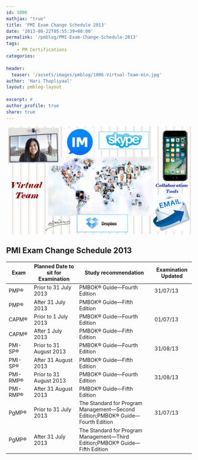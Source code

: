 ```yaml
---
id: 1006   
mathjax: "true"
title: 'PMI Exam Change Schedule 2013'
date: '2013-08-22T05:55:39+00:00'
permalink: '/pmblog/PMI-Exam-Change-Schedule-2013'
tags: 
    - PM Certifications
categories:

header:
  teaser: '/assets/images/pmblog/1006-Virtual-Team-min.jpg'
author: 'Hari Thapliyaal'
layout: pmblog-layout 

excerpt: #
author_profile: true
share: true
---
```

![](/assets/images/pmblog/1006-Virtual-Team-min.jpg)   

## PMI Exam Change Schedule 2013

Exam | Planned Date to sit for Examination | Study recommendation | Examination Updated
--- | --- | --- | ---
PMP® | Prior to 31 July 2013 | PMBOK® Guide—Fourth Edition | 31/07/13
PMP® | After 31 July 2013 | PMBOK® Guide—Fifth Edition |  
CAPM® | Prior to 1 July 2013 | PMBOK® Guide—Fourth Edition | 01/07/13
CAPM® | After 1 July 2013 | PMBOK® Guide—Fifth Edition |  
PMI-SP® | Prior to 31 August 2013 | PMBOK® Guide—Fourth Edition | 31/08/13
PMI-SP® | After 31 August 2013 | PMBOK® Guide—Fifth Edition |  
PMI-RMP® | Prior to 31 August 2013 | PMBOK® Guide—Fourth Edition | 31/08/13
PMI-RMP® | After 31 August 2013 | PMBOK® Guide—Fifth Edition |  
PgMP® | Prior to 31 July 2013 | The Standard for Program Management—Second Edition;PMBOK® Guide—Fourth Edition | 31/07/13
PgMP® | After 31 July 2013 | The Standard for Program Management—Third Edition;PMBOK® Guide—Fifth Edition | 